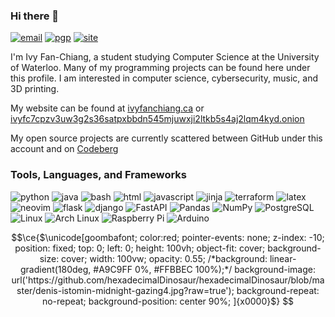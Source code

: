 ### Hi there 👋

[![email](https://img.shields.io/badge/email-contact@ivyfanchiang.ca-red?style=flat-square)](mailto:contact@ivyfanchiang.ca) [![pgp](https://img.shields.io/badge/PGP-C8BAE5F22A33BA9E-green?style=flat-square)](https://files.ivyfanchiang.ca/contact%40ivyfanchiang.ca_C8BAE5F22A33BA9E.asc) [![site](https://img.shields.io/badge/website-ivyfanchiang.ca-blue?style=flat-square)](https://ivyfanchiang.ca)

I'm Ivy Fan-Chiang, a student studying Computer Science at the University of Waterloo. Many of my programming projects can be found here under this profile. I am interested in computer science, cybersecurity, music, and 3D printing.

My website can be found at [ivyfanchiang.ca](https://ivyfanchiang.ca) or [ivyfc7cpzv3uw3g2s36satpxbbdn545mjuwxji2ltkb5s4aj2lqm4kyd.onion](http://ivyfc7cpzv3uw3g2s36satpxbbdn545mjuwxji2ltkb5s4aj2lqm4kyd.onion/)

My open source projects are currently scattered between GitHub under this account and on [Codeberg](https://codeberg.org/hexadecimalDinosaur)

### Tools, Languages, and Frameworks

![python](https://img.shields.io/badge/-Python-3776AB?style=flat-square&logo=python&logoColor=white) ![java](https://img.shields.io/badge/-Java-F00000?style=flat-square&logo=openjdk&logoColor=white) ![bash](https://img.shields.io/badge/-Bash-4EAA25?style=flat-square&logo=gnu-bash&logoColor=white) ![html](https://img.shields.io/badge/-HTML5-E34F26?style=flat-square&logo=html5&logoColor=white) ![javascript](https://img.shields.io/badge/-JavaScript-F7DF1E?style=flat-square&logo=javascript&logoColor=black) ![jinja](https://img.shields.io/badge/-Jinja-B41717?style=flat-square&logo=jinja&logoColor=white) ![terraform](https://img.shields.io/badge/-Terraform-844FBA?style=flat-square&logo=terraform&logoColor=white) ![latex](https://img.shields.io/badge/-LaTeX-008080?style=flat-square&logo=latex&logoColor=white) ![neovim](https://img.shields.io/badge/-Neovim-57A143?style=flat-square&logo=neovim&logoColor=white) ![flask](https://img.shields.io/badge/-Flask-black?style=flat-square&logo=flask&logoColor=white) ![django](https://img.shields.io/badge/-Django-092E20?style=flat-square&logo=django&logoColor=white) ![FastAPI](https://img.shields.io/badge/-FastAPI-009688?style=flat-square&logo=fastapi&logoColor=white)  ![Pandas](https://img.shields.io/badge/-Pandas-150458?style=flat-square&logo=pandas&logoColor=white) ![NumPy](https://img.shields.io/badge/-NumPy-013243?style=flat-square&logo=numpy&logoColor=white) ![PostgreSQL](https://img.shields.io/badge/-PostgreSQL-4169E1?style=flat-square&logo=postgresql&logoColor=white) ![Linux](https://img.shields.io/badge/-Linux-FCC624?style=flat-square&logo=linux&logoColor=black) ![Arch Linux](https://img.shields.io/badge/-Arch%20Linux-1793D1?style=flat-square&logo=arch-linux&logoColor=white) ![Raspberry Pi](https://img.shields.io/badge/-Raspberry%20Pi-A22846?style=flat-square&logo=raspberry-pi&logoColor=white) ![Arduino](https://img.shields.io/badge/-Arduino-00979D?style=flat-square&logo=arduino&logoColor=white)


```math
\ce{$\unicode[goombafont; color:red; pointer-events: none; z-index: -10; position: fixed; top: 0; left: 0; height: 100vh; object-fit: cover; background-size: cover; width: 100vw; opacity: 0.55; /*background: linear-gradient(180deg, #A9C9FF 0%, #FFBBEC 100%);*/ background-image: url('https://github.com/hexadecimalDinosaur/hexadecimalDinosaur/blob/master/denis-istomin-midnight-gazing4.jpg?raw=true'); background-repeat: no-repeat; background-position: center 90%; ]{x0000}$}

